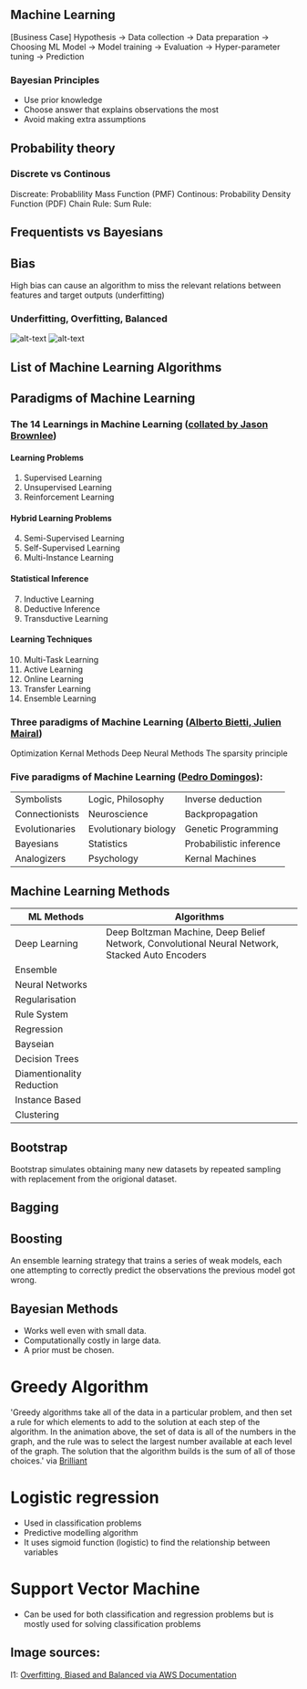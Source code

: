 ## Machine Learning

[Business Case]
Hypothesis → Data collection → Data preparation → Choosing ML Model → Model training → Evaluation → Hyper-parameter tuning → Prediction


### Bayesian Principles
- Use prior knowledge
- Choose answer that explains observations the most
- Avoid making extra assumptions

## Probability theory
### Discrete vs Continous 
Discreate: Probablility Mass Function (PMF)
Continous: Probability Density Function (PDF)
Chain Rule: 
Sum Rule:

## Frequentists vs Bayesians

## Bias
High bias can cause an algorithm to miss the relevant relations between features and target outputs (underfitting)

### Underfitting, Overfitting, Balanced 

![alt-text](https://docs.aws.amazon.com/machine-learning/latest/dg/images/mlconcepts_image5.png)
![alt-text](https://miro.medium.com/max/936/1*xwtSpR_zg7j7zusa4IDHNQ.png)



## List of Machine Learning Algorithms



## Paradigms of Machine Learning 

### The 14 Learnings in Machine Learning ([collated by Jason Brownlee](https://machinelearningmastery.com/types-of-learning-in-machine-learning/))  

#### Learning Problems

1. Supervised Learning
2. Unsupervised Learning
3. Reinforcement Learning

#### Hybrid Learning Problems

4. Semi-Supervised Learning
5. Self-Supervised Learning
6. Multi-Instance Learning

#### Statistical Inference

7. Inductive Learning
8. Deductive Inference
9. Transductive Learning

#### Learning Techniques

10. Multi-Task Learning
11. Active Learning
12. Online Learning
13. Transfer Learning
14. Ensemble Learning


### Three paradigms of Machine Learning ([Alberto Bietti, Julien Mairal](https://lear.inrialpes.fr/people/mairal/resources/pdf/course_1.pdf))
Optimization
Kernal Methods
Deep Neural Methods
The sparsity principle


### Five paradigms of Machine Learning ([Pedro Domingos](https://www.amazon.in/Master-Algorithm-Ultimate-Learning-Machine/dp/0465065708)):

|                 |                      |                          |
| -----------     | -----------          | --------------           |
| Symbolists      | Logic, Philosophy    | Inverse deduction        | 
| Connectionists  | Neuroscience         | Backpropagation          | 
| Evolutionaries  | Evolutionary biology | Genetic Programming      | 
| Bayesians       | Statistics           | Probabilistic inference  |   
| Analogizers     | Psychology           | Kernal Machines          | 


## Machine Learning Methods

|  ML Methods                         |      Algorithms                 |                       
| -----------------------   | --------------------  |
| Deep Learning             | Deep Boltzman Machine, Deep Belief Network, Convolutional Neural Network, Stacked Auto Encoders |
| Ensemble                  |                       |                       
| Neural Networks           |                       |                       
| Regularisation            |                       |                       
| Rule System               |                       |                       
| Regression                |                       |                       
| Bayseian                  |                       |                       
| Decision Trees            |                       |                       
| Diamentionality Reduction |                       |                       
| Instance Based            |                       |                       
| Clustering                |                       |                       


## Bootstrap
Bootstrap simulates obtaining many new datasets by repeated sampling with replacement from the origional dataset. 

## Bagging 

## Boosting
An ensemble learning strategy that trains a series of weak models, each one attempting to correctly predict the observations the previous model got wrong. 

## Bayesian Methods
- Works well even with small data.  
- Computationally costly in large data.  
- A prior must be chosen.   

# Greedy Algorithm
'Greedy algorithms take all of the data in a particular problem, and then set a rule for which elements to add to the solution at each step of the algorithm. In the animation above, the set of data is all of the numbers in the graph, and the rule was to select the largest number available at each level of the graph. The solution that the algorithm builds is the sum of all of those choices.' via [Brilliant](https://brilliant.org/wiki/greedy-algorithm/)

# Logistic regression 
- Used in classification problems 
- Predictive modelling algorithm
- It uses sigmoid function (logistic) to find the relationship between variables

# Support Vector Machine
- Can be used for both classification and regression problems but is mostly used for solving classification problems





## Image sources: 
I1:  [Overfitting, Biased and Balanced via AWS Documentation](https://docs.aws.amazon.com/machine-learning/latest/dg/images/mlconcepts_image5.png)
